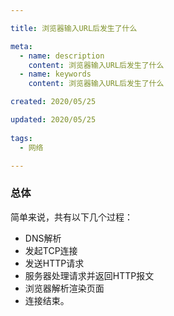 ```yaml
---

title: 浏览器输入URL后发生了什么

meta:
  - name: description
    content: 浏览器输入URL后发生了什么
  - name: keywords
    content: 浏览器输入URL后发生了什么

created: 2020/05/25

updated: 2020/05/25
 
tags:
  - 网络

---
```


### 总体
简单来说，共有以下几个过程：
- DNS解析
- 发起TCP连接
- 发送HTTP请求
- 服务器处理请求并返回HTTP报文
- 浏览器解析渲染页面
- 连接结束。